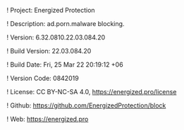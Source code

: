 ! Project: Energized Protection

! Description: ad.porn.malware blocking.

! Version: 6.32.0810.22.03.084.20

! Build Version: 22.03.084.20

! Build Date: Fri, 25 Mar 22 20:19:12 +06

! Version Code: 0842019

! License: CC BY-NC-SA 4.0, https://energized.pro/license

! Github: https://github.com/EnergizedProtection/block

! Web: https://energized.pro
